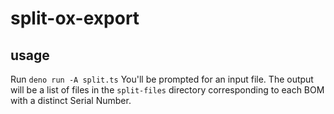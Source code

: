 # split-ox-export
## usage
Run `deno run -A split.ts`
You'll be prompted for an input file. The output will be a list of files in the `split-files` directory corresponding to each BOM with a distinct Serial Number.
